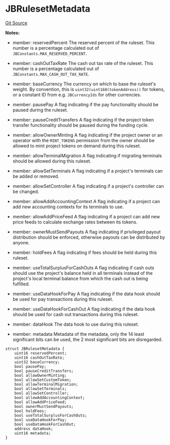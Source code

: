# JBRulesetMetadata
[Git Source](https://github.com/Bananapus/nana-core/blob/1fb5688d98a7c6e49f86f6a7e868a61ef4c2409a/src/structs/JBRulesetMetadata.sol)

**Notes:**
- member: reservedPercent The reserved percent of the ruleset. This number is a percentage calculated out of
`JBConstants.MAX_RESERVED_PERCENT`.

- member: cashOutTaxRate The cash out tax rate of the ruleset. This number is a percentage calculated out of
`JBConstants.MAX_CASH_OUT_TAX_RATE`.

- member: baseCurrency The currency on which to base the ruleset's weight. By convention, this is
`uint32(uint160(tokenAddress))` for tokens, or a constant ID from e.g. `JBCurrencyIds` for other currencies.

- member: pausePay A flag indicating if the pay functionality should be paused during the ruleset.

- member: pauseCreditTransfers A flag indicating if the project token transfer functionality should be paused
during the funding cycle.

- member: allowOwnerMinting A flag indicating if the project owner or an operator with the `MINT_TOKENS`
permission from the owner should be allowed to mint project tokens on demand during this ruleset.

- member: allowTerminalMigration A flag indicating if migrating terminals should be allowed during this
ruleset.

- member: allowSetTerminals A flag indicating if a project's terminals can be added or removed.

- member: allowSetController A flag indicating if a project's controller can be changed.

- member: allowAddAccountingContext A flag indicating if a project can add new accounting contexts for its
terminals to use.

- member: allowAddPriceFeed A flag indicating if a project can add new price feeds to calculate exchange rates
between its tokens.

- member: ownerMustSendPayouts A flag indicating if privileged payout distribution should be
enforced, otherwise payouts can be distributed by anyone.

- member: holdFees A flag indicating if fees should be held during this ruleset.

- member: useTotalSurplusForCashOuts A flag indicating if cash outs should use the project's balance held
in all terminals instead of the project's local terminal balance from which the cash out is being fulfilled.

- member: useDataHookForPay A flag indicating if the data hook should be used for pay transactions during this
ruleset.

- member: useDataHookForCashOut A flag indicating if the data hook should be used for cash out transactions
during
this ruleset.

- member: dataHook The data hook to use during this ruleset.

- member: metadata Metadata of the metadata, only the 14 least significant bits can be used, the 2 most
significant bits are disregarded.


```solidity
struct JBRulesetMetadata {
    uint16 reservedPercent;
    uint16 cashOutTaxRate;
    uint32 baseCurrency;
    bool pausePay;
    bool pauseCreditTransfers;
    bool allowOwnerMinting;
    bool allowSetCustomToken;
    bool allowTerminalMigration;
    bool allowSetTerminals;
    bool allowSetController;
    bool allowAddAccountingContext;
    bool allowAddPriceFeed;
    bool ownerMustSendPayouts;
    bool holdFees;
    bool useTotalSurplusForCashOuts;
    bool useDataHookForPay;
    bool useDataHookForCashOut;
    address dataHook;
    uint16 metadata;
}
```

